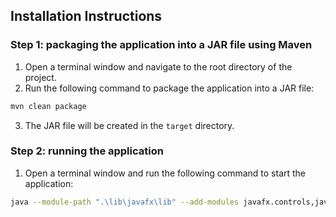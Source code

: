 ## Installation Instructions

### Step 1: packaging the application into a JAR file using Maven

1. Open a terminal window and navigate to the root directory of the project.
2. Run the following command to package the application into a JAR file:
```bash
mvn clean package
```
3. The JAR file will be created in the `target` directory.


### Step 2: running the application

1. Open a terminal window and run the following command to start the application:
```bash
java --module-path ".\lib\javafx\lib" --add-modules javafx.controls,javafx.fxml,javafx.web,javafx.swing -jar out/artifacts/quiz_project_jar/quiz-project.jar
```